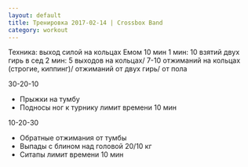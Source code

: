 ```yaml
---
layout: default
title: Тренировка 2017-02-14 | Crossbox Band
category: workout
---
```


Техника: выход силой на кольцах
Емом 10 мин
1 мин: 10 взятий двух гирь в сед
2 мин: 5 выходов на кольцах/ 7-10 отжиманий на кольцах (строгие, киппинг)/ отжиманий от двух гирь/ от пола

30-20-10
- Прыжки на тумбу
- Подносы ног к турнику 
лимит времени 10 мин

10-20-30
- Обратные отжимания от тумбы
- Выпады с блином над головой 20/10 кг
- Ситапы
лимит времени 10 мин